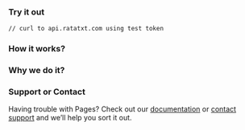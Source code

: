 ### Try it out
`
// curl to api.ratatxt.com using test token
`

### How it works?

### Why we do it?

### Support or Contact
Having trouble with Pages? Check out our [documentation](https://help.github.com/pages) or [contact support](https://github.com/contact) and we’ll help you sort it out.
